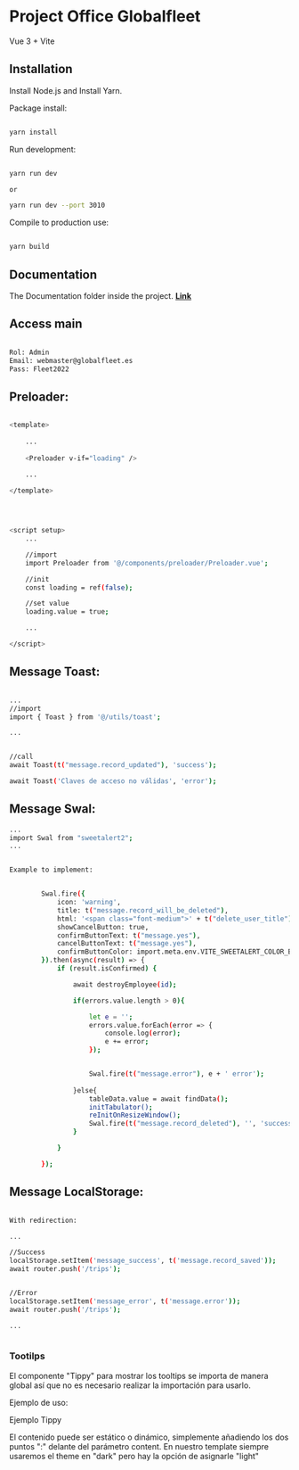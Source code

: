 # Project Office Globalfleet

Vue 3 + Vite

## Installation

Install Node.js and Install Yarn.

Package install:

```sh 

yarn install

```


Run development:

```sh 

yarn run dev

or

yarn run dev --port 3010

```

Compile to production use:

```sh 

yarn build

```

## Documentation

The Documentation folder inside the project. **[Link](http://enigma-vue.left4code.com/)**


## Access main

```sh 

Rol: Admin
Email: webmaster@globalfleet.es
Pass: Fleet2022

```




## Preloader:

```sh 

<template>
    
    ...
    
    <Preloader v-if="loading" />
    
    ...

</template>




<script setup>
    ...

    //import 
    import Preloader from '@/components/preloader/Preloader.vue';

    //init
    const loading = ref(false);

    //set value
    loading.value = true; 

    ...

</script>

```



## Message Toast:

```sh 

...
//import 
import { Toast } from '@/utils/toast';

...


//call
await Toast(t("message.record_updated"), 'success');

await Toast('Claves de acceso no válidas', 'error');

```



## Message Swal:

```sh 
...
import Swal from "sweetalert2";
...


Example to implement:


        Swal.fire({
			icon: 'warning',
			title: t("message.record_will_be_deleted"),
			html: '<span class="font-medium">' + t("delete_user_title") + '</span><br /><div class="mt-2 text-sm italic"> ' + name + '</div>',
			showCancelButton: true,
			confirmButtonText: t("message.yes"),
			cancelButtonText: t("message.yes"),
			confirmButtonColor: import.meta.env.VITE_SWEETALERT_COLOR_BTN_SUCCESS,
		}).then(async(result) => {
			if (result.isConfirmed) {

				await destroyEmployee(id);

				if(errors.value.length > 0){

					let e = '';
					errors.value.forEach(error => {
						console.log(error);
						e += error;
					});


					Swal.fire(t("message.error"), e + ' error');
					
				}else{
					tableData.value = await findData();
					initTabulator();
					reInitOnResizeWindow();
					Swal.fire(t("message.record_deleted"), '', 'success');
				}

			}

		});


```



## Message LocalStorage:

```sh 

With redirection:

...

//Success
localStorage.setItem('message_success', t('message.record_saved'));
await router.push('/trips');


//Error
localStorage.setItem('message_error', t('message.error'));
await router.push('/trips');

...



```





### Tootilps

El componente "Tippy" para mostrar los tooltips se importa de manera global así que no es necesario realizar la importación para usarlo.

Ejemplo de uso:

<Tippy tag="button" class="tooltip primary ml-4 mr-2" content="Tippy Content" :options="{ theme: 'dark' }">
    <p class="text-md font-normal leading-6 text-gray-500">Ejemplo Tippy</p>
</Tippy>

El contenido puede ser estático o dinámico, simplemente añadiendo los dos puntos ":" delante del parámetro content. En nuestro template siempre usaremos el theme en "dark" pero hay la opción de asignarle "light"